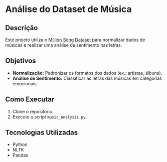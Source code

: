 # Análise do Dataset de Música

## Descrição
Este projeto utiliza o [Million Song Dataset](http://millionsongdataset.com/) para normalizar dados de músicas e realizar uma análise de sentimento nas letras.

## Objetivos
- **Normalização:** Padronizar os formatos dos dados (ex.: artistas, álbuns).
- **Análise de Sentimento:** Classificar as letras das músicas em categorias emocionais.

## Como Executar
1. Clone o repositório.
2. Execute o script `music_analysis.py`.

## Tecnologias Utilizadas
- Python
- NLTK
- Pandas

